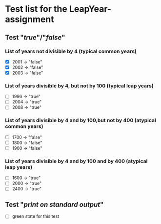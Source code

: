 # Test list for the LeapYear-assignment

## Test "_true_"/"_false_"

### List of years not divisible by 4 (typical common years)
- [X] 2001 -> "false"
- [X] 2002 -> "false"
- [X] 2003 -> "false"

### List of years divisible by 4, but not by 100 (typical leap years)
- [ ] 1996 -> "true"
- [ ] 2004 -> "true"
- [ ] 2008 -> "true"

### List of years divisible by 4 and by 100,but not by 400 (atypical common years)
- [ ] 1700 -> "false"
- [ ] 1800 -> "false"
- [ ] 1900 -> "false"

### List of years divisible by 4 and by 100 and by 400 (atypical leap years)
- [ ] 1600 -> "true"
- [ ] 2000 -> "true"
- [ ] 2400 -> "true"

## Test "_print on standard output_"
- [ ] green state for this test